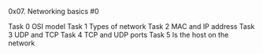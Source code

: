 0x07. Networking basics #0

Task 0  OSI model
Task 1  Types of network
Task 2  MAC and IP address
Task 3  UDP and TCP
Task 4  TCP and UDP ports
Task 5  Is the host on the network

